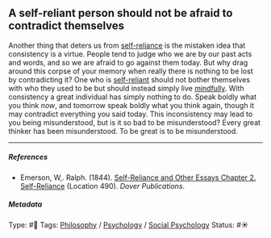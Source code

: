## A self-reliant person should not be afraid to contradict themselves

Another thing that deters us from [self-reliance](Self-reliance.md) is the mistaken idea that consistency is a virtue. People tend to judge who we are by our past acts and words, and so we are afraid to go against them today. But why drag around this corpse of your memory when really there is nothing to be lost by contradicting it? One who is [self-reliant](Self-reliance.md) should not bother themselves with who they used to be but should instead simply live [mindfully](Mindfulness.md). With consistency a great individual has simply nothing to do. Speak boldly what you think *now*, and tomorrow speak boldly what you think again, though it may contradict everything you said today. This inconsistency may lead to you being misunderstood, but is it so bad to be misunderstood? Every great thinker has been misunderstood. To be great is to be misunderstood.

---

##### References

* Emerson, W,. Ralph. (1844). [Self-Reliance and Other Essays Chapter 2. Self-Reliance](Self-Reliance%20and%20Other%20Essays%20Chapter%202.%20Self-Reliance.md) (Location 490). *Dover Publications*.

##### Metadata

Type: #🔴 
Tags: [Philosophy](Philosophy.md) / [Psychology](Psychology.md) / [Social Psychology](Social%20Psychology.md) 
Status: #☀️ 
